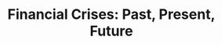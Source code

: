 ---
title: "Financial Crises: Past, Present, Future"
type: "Master Level"
venue: "University of Zurich"
excerpt: 'Instructor: Prof. <a href="https://www.jvoth.com/">Hans‑Joachim Voth</a>'
order: 3
teaching_desc: >
  This course explores major financial crises in historical and theoretical perspective...
norender: true
syllabi:
  - label: "Spring Semester, 2024"
    url: "/files/syl_fin_crisis_ss2024.pdf"
  - label: "Fall Semester, 2024"
    url: "/files/syl_fin_crisis_fs2024.pdf"
evaluations:
  - label: "Spring Semester, 2024"
    url: "/files/evl_fin_crisis_ss2024.pdf"
  - label: "Fall Semester, 2024"
    url: "/files/evl_fin_crisis_fs2024.pdf"
---